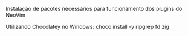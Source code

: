 
Instalação de pacotes necessários para funcionamento dos plugins do NeoVim

Utilizando Chocolatey no Windows:
choco install -y ripgrep fd zig

```bash

